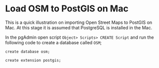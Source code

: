 # Load OSM to PostGIS on Mac

This is a quick illustration on importing Open Street Maps to PostGIS on Mac. At this stage it is assumed that PostgreSQL is installed in the Mac.

In the pgAdmin open script `Object> Scripts> CREATE Script` and run the following code to create a database called `OSM`;

`create database osm;`

`create extension postgis;`

